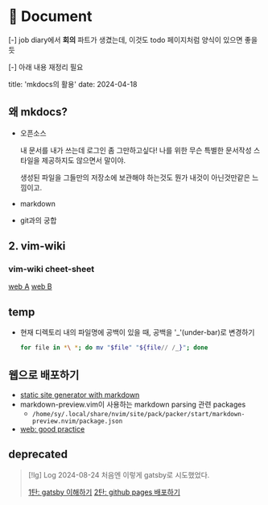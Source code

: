 # 󰏢 Document



[-] job diary에서 **회의** 파트가 생겼는데, 이것도 todo 페이지처럼 양식이 있으면 좋을듯

[-] 아래 내용 재정리 필요



title: 'mkdocs의 활용'
date: 2024-04-18


## 왜 mkdocs?

- 오픈소스

  내 문서를 내가 쓰는데 로그인 좀 그만하고싶다! 나를 위한 무슨 특별한 문서작성 스타일을 제공하지도 않으면서
  말이야.

  생성된 파일을 그들만의 저장소에 보관해야 하는것도 뭔가 내것이 아닌것만같은 느낌이고.

- markdown
- git과의 궁합


## 2. vim-wiki

### vim-wiki cheet-sheet

[web A](https://gist.github.com/drkarl/4c503bccb62558dc85e8b1bc0f29e9cb)
[web B](https://dokk.org/library/vimwiki_1.1.1_quick_reference_Posp%C3%ADchal_2011)


## temp

- 현재 디렉토리 내의 파일명에 공백이 있을 때, 공백을 '_'(under-bar)로 변경하기

  ```bash
  for file in *\ *; do mv "$file" "${file// /_}"; done
  ```

## 웹으로 배포하기

- [static site generator with markdown](https://dynalon.github.io/mdwiki/#!index.md)
- markdown-preview.vim이 사용하는 markdown parsing 관련 packages
  - `/home/sy/.local/share/nvim/site/pack/packer/start/markdown-preview.nvim/package.json`
- [web: good practice](https://mkaz.blog/)


## deprecated

> [!lg] Log 2024-08-24
> 처음엔 이렇게 gatsby로 시도했었다.
>
> [1탄: gatsby 이해하기](/Programing/tools/documentation/1탄:_gatsby_이해하기)
> [2탄: github pages 배포하기](/Programing/tools/documentation/2탄:_github_pages_배포하기)

